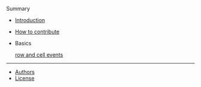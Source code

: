 Summary

- [Introduction](README.md)
- [How to contribute](CONTRIBUTING.md)


- Basics

  [row and cell events](man/row-and-cell-events.md)

---

- [Authors](AUTHORS.md)
- [License](LICENSE.md)
